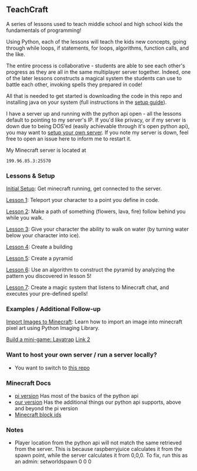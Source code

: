 ## TeachCraft 

A series of lessons used to teach middle school and high school kids the fundamentals of programming!

Using Python, each of the lessons will teach the kids new concepts, going through while loops, if statements, for loops,  algorithms, function calls, and the like.

The entire process is collaborative - students are able to see each other's progress as they are all in the same multiplayer server together. Indeed, one of the later lessons constructs a magical system the students can use to battle each other, invoking spells they prepared in code!

All that is needed to get started is downloading the code in this repo and installing java on your system (full instructions in the [setup guide](https://github.com/teachthenet/TeachCraft-Challenges/blob/master/setup.md)).

I have a server up and running with the python api open - all the lessons default to pointing to my server's IP. If you'd like privacy, or if my server is down due to being DOS'ed (easily achievable through it's open python api), you may want to [setup your own server](https://github.com/teachthenet/TeachCraft-Server). If you note my server is down, feel free to open an issue here to inform me to restart it.

My Minecraft server is located at
```
199.96.85.3:25570
```

### Lessons & Setup

[Initial Setup](https://github.com/teachthenet/TeachCraft-Challenges/blob/master/setup.md): Get minecraft running, get connected to the server.

[Lesson 1](https://github.com/teachthenet/TeachCraft-Challenges/blob/master/lesson_1.md): Teleport your character to a point you define in code.

[Lesson 2](https://github.com/teachthenet/TeachCraft-Challenges/blob/master/lesson_2.md): Make a path of something (flowers, lava, fire) follow behind you while you walk. 

[Lesson 3](https://github.com/teachthenet/TeachCraft-Challenges/blob/master/lesson_3.md): Give your character the ability to walk on water (by turning water below your character into ice).

[Lesson 4](https://github.com/teachthenet/TeachCraft-Challenges/blob/master/lesson_4.md): Create a building

[Lesson 5](https://github.com/teachthenet/TeachCraft-Challenges/blob/master/lesson_5.md): Create a pyramid

[Lesson 6](https://github.com/teachthenet/TeachCraft-Challenges/blob/master/lesson_6.md): Use an algorithm to construct the pyramid by analyzing the pattern you discovered in lesson 5!

[Lesson 7](https://github.com/teachthenet/TeachCraft-Challenges/blob/master/lesson_7.md): Create a magic system that listens to Minecraft chat, and executes your pre-defined spells!

### Examples / Additional Follow-up

[Import Images to Minecraft](https://github.com/teachthenet/TeachCraft-Challenges/blob/master/lesson8/lesson8.py): Learn how to import an image into minecraft pixel art using Python Imaging Library.

[Build a mini-game: Lavatrap](http://www.stuffaboutcode.com/2015/09/minecraft-game-tutorial-lavatrap-pycon.html) [Link 2](https://docs.google.com/document/d/19YVesJJFS6cg4Ndep7F-TS02CpS0qpN1hlSlv6mgISQ/edit)

### Want to host your own server / run a server locally?
- You want to switch to [this repo](https://github.com/teachthenet/TeachCraft-Server)

### Minecraft Docs
- [pi version](http://www.stuffaboutcode.com/p/minecraft-api-reference.html) Has most of the basics of the python api
- [our version](https://github.com/zhuowei/RaspberryJuice) Has the additional things our python api supports, above and beyond the pi version
- [Minecraft block ids](http://minecraft-ids.grahamedgecombe.com/)

### Notes
- Player location from the python api will not match the same retrieved from the server.
    This is because raspberryjuice calculates it from the spawn point, while the server calculates it from 0,0,0.
    To fix, run this as an admin:
    setworldspawn 0 0 0

